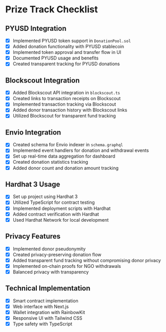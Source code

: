 # Prize Track Checklist

## PYUSD Integration

- [x] Implemented PYUSD token support in `DonationPool.sol`
- [x] Added donation functionality with PYUSD stablecoin
- [x] Implemented token approval and transfer flow in UI
- [x] Documented PYUSD usage and benefits
- [x] Created transparent tracking for PYUSD donations

## Blockscout Integration

- [x] Added Blockscout API integration in `blockscout.ts`
- [x] Created links to transaction receipts on Blockscout
- [x] Implemented transaction tracking via Blockscout
- [x] Added donor transaction history with Blockscout links
- [x] Utilized Blockscout for transparent fund tracking

## Envio Integration

- [x] Created schema for Envio indexer in `schema.graphql`
- [x] Implemented event handlers for donation and withdrawal events
- [x] Set up real-time data aggregation for dashboard
- [x] Created donation statistics tracking
- [x] Added donor count and donation amount tracking

## Hardhat 3 Usage

- [x] Set up project using Hardhat 3
- [x] Utilized TypeScript for contract testing
- [x] Implemented deployment scripts with Hardhat
- [x] Added contract verification with Hardhat
- [x] Used Hardhat Network for local development

## Privacy Features

- [x] Implemented donor pseudonymity
- [x] Created privacy-preserving donation flow
- [x] Added transparent fund tracking without compromising donor privacy
- [x] Implemented on-chain proofs for NGO withdrawals
- [x] Balanced privacy with transparency

## Technical Implementation

- [x] Smart contract implementation
- [x] Web interface with Next.js
- [x] Wallet integration with RainbowKit
- [x] Responsive UI with Tailwind CSS
- [x] Type safety with TypeScript